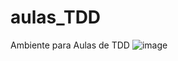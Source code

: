 # aulas_TDD
Ambiente para Aulas de TDD
![image](https://github.com/anapaulacostacurta08/aulas_TDD/assets/75001497/42859852-be97-4861-afca-362d55e3176f)
